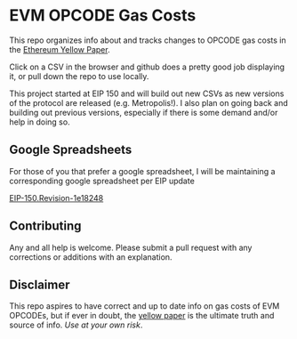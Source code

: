 # EVM OPCODE Gas Costs

This repo organizes info about and tracks changes to OPCODE gas costs in the [Ethereum Yellow Paper](http://yellowpaper.io/).

Click on a CSV in the browser and github does a pretty good job displaying it, or pull down the repo to use locally.

This project started at EIP 150 and will build out new CSVs as new versions of the protocol are released (e.g. Metropolis!). I also plan on going back and building out previous versions, especially if there is some demand and/or help in doing so.

## Google Spreadsheets

For those of you that prefer a google spreadsheet, I will be maintaining a corresponding google spreadsheet per EIP update

[EIP-150.Revision-1e18248](https://docs.google.com/spreadsheets/d/1n6mRqkBz3iWcOlRem_mO09GtSKEKrAsfO7Frgx18pNU/edit#gid=0)

## Contributing

Any and all help is welcome. Please submit a pull request with any corrections or additions with an explanation.

## Disclaimer

This repo aspires to have correct and up to date info on gas costs of EVM OPCODEs, but if ever in doubt, the [yellow paper](http://yellowpaper.io/) is the ultimate truth and source of info. *Use at your own risk*.

